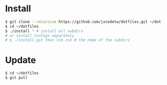 # Install
```bash
$ git clone --recursive https://github.com/jxcodetw/dotfiles.git ~/dotfiles
$ cd ~/dotfiles
$ ./install * # install all subdirs
# or install configs separately
# $ ./install git tmux vim zsh # the name of the subdirs
```

# Update
```bash
$ cd ~/dotfiles
$ git pull
```
